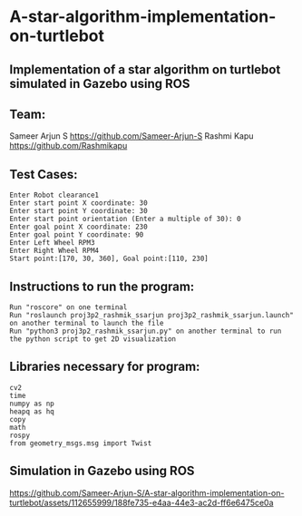 # A-star-algorithm-implementation-on-turtlebot
## Implementation of a star algorithm on turtlebot simulated in Gazebo using ROS 

## Team:
Sameer Arjun S      https://github.com/Sameer-Arjun-S 
Rashmi Kapu         https://github.com/Rashmikapu
   

## Test Cases: 
```
Enter Robot clearance1
Enter start point X coordinate: 30
Enter start point Y coordinate: 30
Enter start point orientation (Enter a multiple of 30): 0
Enter goal point X coordinate: 230
Enter goal point Y coordinate: 90
Enter Left Wheel RPM3
Enter Right Wheel RPM4
Start point:[170, 30, 360], Goal point:[110, 230]
```

## Instructions to run the program:
```
Run "roscore" on one terminal
Run "roslaunch proj3p2_rashmik_ssarjun proj3p2_rashmik_ssarjun.launch" on another terminal to launch the file
Run "python3 proj3p2_rashmik_ssarjun.py" on another terminal to run the python script to get 2D visualization
```

## Libraries necessary for program:
```
cv2
time
numpy as np
heapq as hq
copy
math
rospy
from geometry_msgs.msg import Twist
```

## Simulation in Gazebo using ROS
https://github.com/Sameer-Arjun-S/A-star-algorithm-implementation-on-turtlebot/assets/112655999/188fe735-e4aa-44e3-ac2d-ff6e6475ce0a

